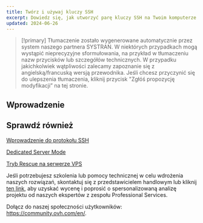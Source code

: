 ```yaml
---
title: Twórz i używaj kluczy SSH
excerpt: Dowiedz się, jak utworzyć parę kluczy SSH na Twoim komputerze i wykorzystać je do nawiązania bezpiecznego połączenia z serwerem
updated: 2024-06-26
---
```


> [!primary]
> Tłumaczenie zostało wygenerowane automatycznie przez system naszego partnera SYSTRAN. W niektórych przypadkach mogą wystąpić nieprecyzyjne sformułowania, na przykład w tłumaczeniu nazw przycisków lub szczegółów technicznych. W przypadku jakichkolwiek wątpliwości zalecamy zapoznanie się z angielską/francuską wersją przewodnika. Jeśli chcesz przyczynić się do ulepszenia tłumaczenia, kliknij przycisk "Zgłóś propozycję modyfikacji” na tej stronie.
>

## Wprowadzenie


## Sprawdź również <a name="gofurther"></a>

[Wprowadzenie do protokołu SSH](/pages/bare_metal_cloud/dedicated_servers/ssh_introduction)

[Dedicated Server Mode](/pages/bare_metal_cloud/dedicated_servers/rescue_mode)

[Tryb Rescue na serwerze VPS](/pages/bare_metal_cloud/virtual_private_servers/rescue)

Jeśli potrzebujesz szkolenia lub pomocy technicznej w celu wdrożenia naszych rozwiązań, skontaktuj się z przedstawicielem handlowym lub kliknij [ten link](/links/professional-services), aby uzyskać wycenę i poprosić o spersonalizowaną analizę projektu od naszych ekspertów z zespołu Professional Services.

Dołącz do naszej społeczności użytkowników: <https://community.ovh.com/en/>.